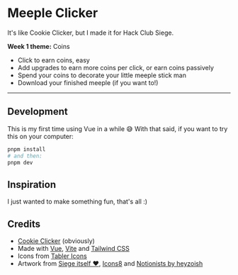# Meeple Clicker

It's like Cookie Clicker, but I made it for Hack Club Siege.

**Week 1 theme:** Coins

- Click to earn coins, easy
- Add upgrades to earn more coins per click, or earn coins passively
- Spend your coins to decorate your little meeple stick man
- Download your finished meeple (if you want to!)

---

## Development

This is my first time using Vue in a while 😅 With that said, if you want to try this on your computer:

```sh
pnpm install
# and then:
pnpm dev
```

## Inspiration

I just wanted to make something fun, that's all :)

## Credits

- [Cookie Clicker](https://orteil.dashnet.org/cookieclicker/) (obviously)
- Made with [Vue](https://vuejs.org/), [Vite](https://vite.dev/) and [Tailwind CSS](https://tailwindcss.com/)
- Icons from [Tabler Icons](https://tabler.io/icons)
- Artwork from [Siege itself ❤️](https://siege.hackclub.com/), [Icons8](https://icons8.com/icons/all--style-doodle) and [Notionists by heyzoish](https://heyzoish.gumroad.com/l/notionists)
